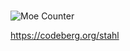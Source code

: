 
<h3 align="center"></h3>
<p align="left"> 
<img src="https://count.getloli.com/@bademeister9" alt="Moe Counter" />

<a href="https://codeberg.org/bademeister">https://codeberg.org/stahl</a>

  
</p>





